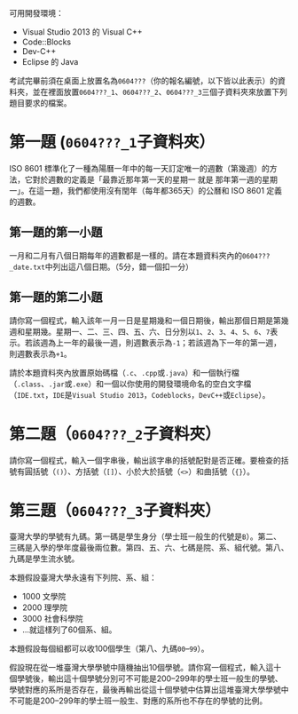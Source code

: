 可用開發環境：

- Visual Studio 2013 的 Visual C++
- Code::Blocks
- Dev-C++
- Eclipse 的 Java

考試完畢前須在桌面上放置名為`0604???`（你的報名編號，以下皆以此表示）的資料夾，並在裡面放置`0604???_1`、`0604???_2`、`0604???_3`三個子資料夾來放置下列題目要求的檔案。

# 第一題 (`0604???_1`子資料夾）

ISO 8601 標準化了一種為陽曆一年中的每一天訂定唯一的週數（第幾週）的方法，它對於週數的定義是「最靠近那年第一天的星期一 就是 那年第一週的星期一」。在這一題，我們都使用沒有閏年（每年都365天）的公曆和 ISO 8601 定義的週數。

## 第一題的第一小題

一月和二月有八個日期每年的週數都是一樣的。請在本題資料夾內的`0604???_date.txt`中列出這八個日期。（5分，錯一個扣一分）

## 第一題的第二小題

請你寫一個程式，輸入該年一月一日是星期幾和一個日期後，輸出那個日期是第幾週和星期幾。星期一、二、三、四、五、六、日分別以`1`、`2`、`3`、`4`、`5`、`6`、`7`表示。若該週為上一年的最後一週，則週數表示為`-1`；若該週為下一年的第一週，則週數表示為`+1`。

請於本題資料夾內放置原始碼檔（`.c`、`.cpp`或`.java`）和一個執行檔（`.class`、`.jar`或`.exe`）和一個以你使用的開發環境命名的空白文字檔（`IDE.txt`，`IDE`是`Visual Studio 2013`，`Codeblocks`，`DevC++`或`Eclipse`）。

# 第二題（`0604???_2`子資料夾）

請你寫一個程式，輸入一個字串後，輸出該字串的括號配對是否正確。要檢查的括號有圓括號（`()`）、方括號（`[]`）、小於大於括號（`<>`）和曲括號（`{}`）。

# 第三題（`0604???_3`子資料夾）

臺灣大學的學號有九碼。第一碼是學生身分（學士班一般生的代號是`B`）。第二、三碼是入學的學年度最後兩位數。第四、五、六、七碼是院、系、組代號。第八、九碼是學生流水號。

本題假設臺灣大學永遠有下列院、系、組：

- 1000 文學院
- 2000 理學院
- 3000 社會科學院
- ...就這樣列了60個系、組。

本題假設每個組都可以收100個學生（第八、九碼`00`–`99`）。

假設現在從一堆臺灣大學學號中隨機抽出10個學號。請你寫一個程式，輸入這十個學號後，輸出這十個學號分別可不可能是200–299年的學士班一般生的學號、學號對應的系所是否存在，最後再輸出從這十個學號中估算出這堆臺灣大學學號中不可能是200–299年的學士班一般生、對應的系所也不存在的學號的比例。
